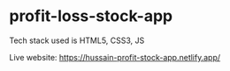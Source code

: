 # profit-loss-stock-app

Tech stack used is HTML5, CSS3, JS

Live website: https://hussain-profit-stock-app.netlify.app/
